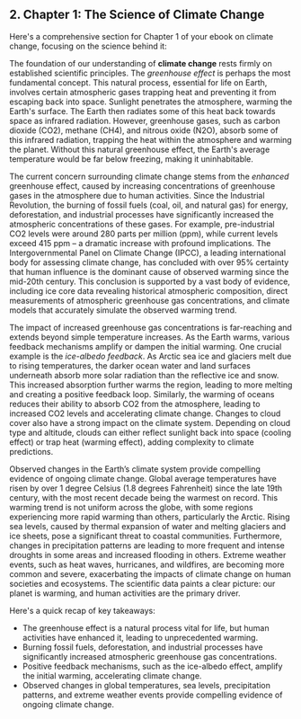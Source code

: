 ## 2. Chapter 1: The Science of Climate Change

Here's a comprehensive section for Chapter 1 of your ebook on climate change, focusing on the science behind it:

The foundation of our understanding of **climate change** rests firmly on established scientific principles. The *greenhouse effect* is perhaps the most fundamental concept. This natural process, essential for life on Earth, involves certain atmospheric gases trapping heat and preventing it from escaping back into space. Sunlight penetrates the atmosphere, warming the Earth's surface. The Earth then radiates some of this heat back towards space as infrared radiation. However, greenhouse gases, such as carbon dioxide (CO2), methane (CH4), and nitrous oxide (N2O), absorb some of this infrared radiation, trapping the heat within the atmosphere and warming the planet. Without this natural greenhouse effect, the Earth's average temperature would be far below freezing, making it uninhabitable.

The current concern surrounding climate change stems from the *enhanced* greenhouse effect, caused by increasing concentrations of greenhouse gases in the atmosphere due to human activities. Since the Industrial Revolution, the burning of fossil fuels (coal, oil, and natural gas) for energy, deforestation, and industrial processes have significantly increased the atmospheric concentrations of these gases. For example, pre-industrial CO2 levels were around 280 parts per million (ppm), while current levels exceed 415 ppm – a dramatic increase with profound implications. The Intergovernmental Panel on Climate Change (IPCC), a leading international body for assessing climate change, has concluded with over 95% certainty that human influence is the dominant cause of observed warming since the mid-20th century. This conclusion is supported by a vast body of evidence, including ice core data revealing historical atmospheric composition, direct measurements of atmospheric greenhouse gas concentrations, and climate models that accurately simulate the observed warming trend.

The impact of increased greenhouse gas concentrations is far-reaching and extends beyond simple temperature increases. As the Earth warms, various feedback mechanisms amplify or dampen the initial warming. One crucial example is the *ice-albedo feedback*. As Arctic sea ice and glaciers melt due to rising temperatures, the darker ocean water and land surfaces underneath absorb more solar radiation than the reflective ice and snow. This increased absorption further warms the region, leading to more melting and creating a positive feedback loop. Similarly, the warming of oceans reduces their ability to absorb CO2 from the atmosphere, leading to increased CO2 levels and accelerating climate change. Changes to cloud cover also have a strong impact on the climate system. Depending on cloud type and altitude, clouds can either reflect sunlight back into space (cooling effect) or trap heat (warming effect), adding complexity to climate predictions.

Observed changes in the Earth’s climate system provide compelling evidence of ongoing climate change. Global average temperatures have risen by over 1 degree Celsius (1.8 degrees Fahrenheit) since the late 19th century, with the most recent decade being the warmest on record. This warming trend is not uniform across the globe, with some regions experiencing more rapid warming than others, particularly the Arctic. Rising sea levels, caused by thermal expansion of water and melting glaciers and ice sheets, pose a significant threat to coastal communities. Furthermore, changes in precipitation patterns are leading to more frequent and intense droughts in some areas and increased flooding in others. Extreme weather events, such as heat waves, hurricanes, and wildfires, are becoming more common and severe, exacerbating the impacts of climate change on human societies and ecosystems. The scientific data paints a clear picture: our planet is warming, and human activities are the primary driver.

Here's a quick recap of key takeaways:

*   The greenhouse effect is a natural process vital for life, but human activities have enhanced it, leading to unprecedented warming.
*   Burning fossil fuels, deforestation, and industrial processes have significantly increased atmospheric greenhouse gas concentrations.
*   Positive feedback mechanisms, such as the ice-albedo effect, amplify the initial warming, accelerating climate change.
*   Observed changes in global temperatures, sea levels, precipitation patterns, and extreme weather events provide compelling evidence of ongoing climate change.